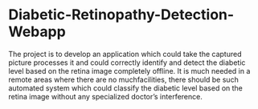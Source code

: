 # Diabetic-Retinopathy-Detection-Webapp
The project is to develop an application which could take the captured picture processes it  and could correctly identify and detect the diabetic level based on the retina image completely offline. It is much needed in a remote areas where there are no muchfacilities,  there should be such automated system which could classify the diabetic level based on the retina image without any specialized doctor’s interference.
